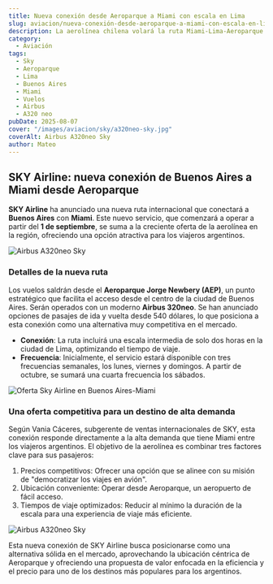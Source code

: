 ```yaml
---
title: Nueva conexión desde Aeroparque a Miami con escala en Lima
slug: aviacion/nueva-conexión-desde-aeroparque-a-miami-con-escala-en-lima
description: La aerolínea chilena volará la ruta Miami-Lima-Aeroparque con Airbus 320neo.
category:
  - Aviación
tags:
  - Sky
  - Aeroparque
  - Lima
  - Buenos Aires
  - Miami
  - Vuelos 
  - Airbus
  - A320 neo
pubDate: 2025-08-07
cover: "/images/aviacion/sky/a320neo-sky.jpg"
coverAlt: Airbus A320neo Sky
author: Mateo
---
```


## SKY Airline: nueva conexión de Buenos Aires a Miami desde Aeroparque


**SKY Airline** ha anunciado una nueva ruta internacional que conectará a **Buenos Aires** con **Miami**. Este nuevo servicio, que comenzará a operar a partir del **1 de septiembre**, se suma a la creciente oferta de la aerolínea en la región, ofreciendo una opción atractiva para los viajeros argentinos.

![Airbus A320neo Sky](/images/aviacion/sky/a320neo-sky3.webp)

### Detalles de la nueva ruta

Los vuelos saldrán desde el **Aeroparque Jorge Newbery (AEP)**, un punto estratégico que facilita el acceso desde el centro de la ciudad de Buenos Aires.
Serán operados con un moderno **Airbus 320neo**. Se han anunciado opciones de pasajes de ida y vuelta desde 540 dólares, lo que posiciona a esta conexión como una alternativa muy competitiva en el mercado.
* **Conexión**: La ruta incluirá una escala intermedia de solo dos horas en la ciudad de Lima, optimizando el tiempo de viaje.
* **Frecuencia**: Inicialmente, el servicio estará disponible con tres frecuencias semanales, los lunes, viernes y domingos. A partir de octubre, se sumará una cuarta frecuencia los sábados.

![Oferta Sky Airline en Buenos Aires-Miami](</images/aviacion/sky/Captura de pantalla 2025-08-07 092236.png>)

### Una oferta competitiva para un destino de alta demanda

Según Vania Cáceres, subgerente de ventas internacionales de SKY, esta conexión responde directamente a la alta demanda que tiene Miami entre los viajeros argentinos. El objetivo de la aerolínea es combinar tres factores clave para sus pasajeros:

1. Precios competitivos: Ofrecer una opción que se alinee con su misión de "democratizar los viajes en avión".
2. Ubicación conveniente: Operar desde Aeroparque, un aeropuerto de fácil acceso.
3. Tiempos de viaje optimizados: Reducir al mínimo la duración de la escala para una experiencia de viaje más eficiente.

![Airbus A320neo Sky](/images/aviacion/sky/a320neo-sky2.webp)

Esta nueva conexión de SKY Airline busca posicionarse como una alternativa sólida en el mercado, aprovechando la ubicación céntrica de Aeroparque y ofreciendo una propuesta de valor enfocada en la eficiencia y el precio para uno de los destinos más populares para los argentinos.
